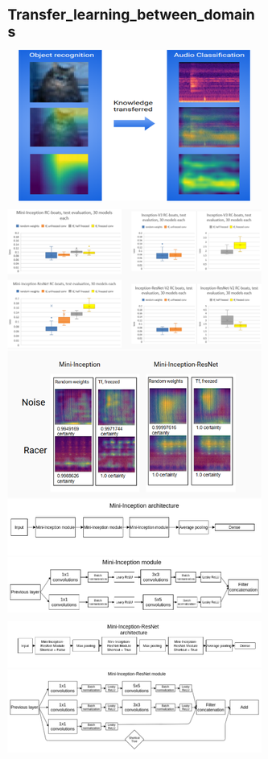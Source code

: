 # Transfer_learning_between_domains

<p align="center">
 <img width="460" height="300" src="transferLearningDomains.png"/>
</p>

![](performance.png)
![](gradcam.png)
![](Mini-Inception_architecture.png)
![](Mini-Inception_module.png)

![](Mini-Inception-ResNet_architecture.png)
![](Mini-Inception-ResNet_module.png)
